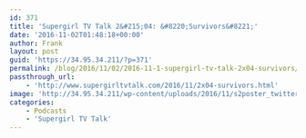 ```yaml
---
id: 371
title: 'Supergirl TV Talk 2&#215;04: &#8220;Survivors&#8221;'
date: '2016-11-02T01:48:18+00:00'
author: Frank
layout: post
guid: 'https://34.95.34.211/?p=371'
permalink: /blog/2016/11/02/2016-11-1-supergirl-tv-talk-2x04-survivors/
passthrough_url:
    - 'http://www.supergirltvtalk.com/2016/11/2x04-survivors.html'
image: 'http://34.95.34.211/wp-content/uploads/2016/11/s2poster_twittercard.jpg'
categories:
    - Podcasts
    - 'Supergirl TV Talk'
---
```


<div class="
          image-block-outer-wrapper
          layout-caption-hidden
          design-layout-inline
          
          
          
        " data-test="image-block-inline-outer-wrapper"><figure class="
              sqs-block-image-figure
              intrinsic
            " style="max-width:250px;"><div class="image-block-wrapper" data-animation-override="" data-animation-role="image"><div class="sqs-image-shape-container-element
              
          
        
              has-aspect-ratio
            " style="
                position: relative;
                
                  padding-bottom:100%;
                
                overflow: hidden;
              "><noscript>![](https://images.squarespace-cdn.com/content/v1/5070e334e4b00907bc18faef/1478051253269-VP7M833DN9CCE61B0G8D/image-asset.jpeg)</noscript>![](https://images.squarespace-cdn.com/content/v1/5070e334e4b00907bc18faef/1478051253269-VP7M833DN9CCE61B0G8D/image-asset.jpeg)</div></div></figure></div>[This week on Supergirl TV Talk](http://www.supergirltvtalk.com/2016/11/2x04-survivors.html), Frank and Tim talk alien fight clubs, Maggie &amp; Alex, Mon-El &amp; Winn’s bromance, and so much more. Plus, where’s James?!

<div class="sqs-audio-embed" data-author="Thought Bubble Audio" data-color-theme="dark" data-design-style="minimal" data-duration-in-ms="" data-mime-type="audio/mpeg" data-show-download="false" data-title="Supergirl TV Talk 2x04: "Survivors"" data-url="http://www.podtrac.com/pts/redirect.mp3/archive.org/download/STVT2x04/STVT2x04.mp3"></div>